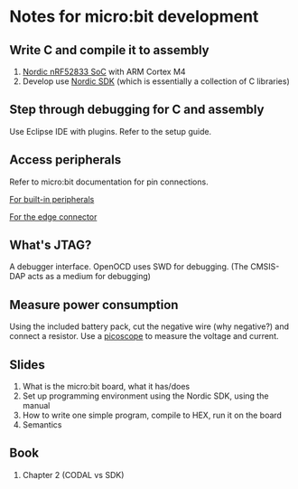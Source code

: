 # Notes for micro:bit development

## Write C and compile it to assembly
1. [Nordic nRF52833 SoC](https://infocenter.nordicsemi.com/index.jsp?topic=%2Fps_nrf52833%2Fkeyfeatures_html5.html) with ARM Cortex M4
2. Develop use [Nordic SDK](https://www.nordicsemi.com/Products/Development-software/nrf5-sdk/download) (which is essentially a collection of C libraries)

## Step through debugging for C and assembly
Use Eclipse IDE with plugins. Refer to the setup guide.

## Access peripherals
Refer to micro:bit documentation for pin connections.

[For built-in peripherals](https://tech.microbit.org/hardware/schematic/)

[For the edge connector](https://tech.microbit.org/hardware/edgeconnector/)


## What's JTAG?
A debugger interface. OpenOCD uses SWD for debugging. (The CMSIS-DAP acts as a medium for debugging)

## Measure power consumption
Using the included battery pack, cut the negative wire (why negative?) and connect a resistor. Use a [picoscope](https://tech.microbit.org/hardware/edgeconnector/) to measure the voltage and current.

## Slides

1. What is the micro:bit board, what it has/does
2. Set up programming environment using the Nordic SDK, using the manual
3. How to write one simple program, compile to HEX, run it on the board
4. Semantics

## Book
1. Chapter 2 (CODAL vs SDK)